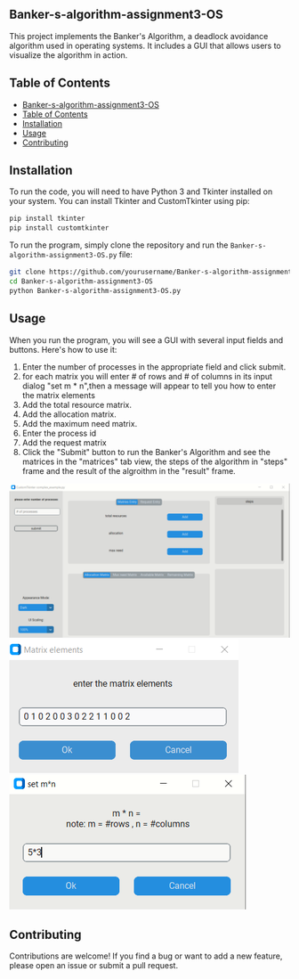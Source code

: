
## Banker-s-algorithm-assignment3-OS
This project implements the Banker's Algorithm, a deadlock avoidance algorithm used in operating systems. It includes a GUI that allows users to visualize the algorithm in action.

## Table of Contents

  - [Banker-s-algorithm-assignment3-OS](#Banker-s-algorithm-assignment3-OS)
  - [Table of Contents](#table-of-contents)
  - [Installation](#installation)
  - [Usage](#usage)
  - [Contributing](#contributing)
  

## Installation

To run the code, you will need to have Python 3 and Tkinter installed on your system. You can install Tkinter and CustomTkinter using pip:

```bash
pip install tkinter
pip install customtkinter
```

To run the program, simply clone the repository and run the `Banker-s-algorithm-assignment3-OS.py` file:

```bash
git clone https://github.com/yourusername/Banker-s-algorithm-assignment3-OS.git
cd Banker-s-algorithm-assignment3-OS
python Banker-s-algorithm-assignment3-OS.py
```

## Usage

When you run the program, you will see a GUI with several input fields and buttons. Here's how to use it:

1. Enter the number of processes in the appropriate field and click submit.
2. for each matrix you will enter # of rows and # of columns in its input dialog "set m * n",then a message will appear to tell you how to enter the matrix elements 
3. Add the total resource matrix.
4. Add the allocation matrix.
5. Add the maximum need matrix.
6. Enter the process id 
7. Add the request matrix
8. Click the "Submit" button to run the Banker's Algorithm and see the matrices in the "matrices" tab view, the steps of the algorithm in "steps" frame
and the result of the algroithm in the "result" frame.


![GUI1 Screenshot](Gui1.PNG)
![GUI2 Screenshot](Gui2.png)
![GUI3 Screenshot](Gui3.PNG)

## Contributing

Contributions are welcome! If you find a bug or want to add a new feature, please open an issue or submit a pull request.
